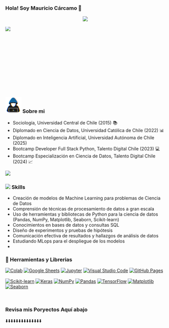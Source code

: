 ### Hola! Soy Mauricio Cárcamo 👋

<p align="center">
  <a href="https://github.com/DenverCoder1/readme-typing-svg">
    <img src="https://readme-typing-svg.herokuapp.com?font=Fira+Code&duration=1000&pause=1000&random=false&width=435&lines=Sue%C3%B1o+con+analizar+datos+del+espacio;Pienso+que+es+el+trabajo+del+futuro;Para+eso+me+he+formado+en+...;Ciencia+de+Datos!;Developer+Full+Stack+Python!;%C2%BFY+la+Sociolog%C3%ADa?;Es+mi+base+anal%C3%ADtica;Metodol%C3%B3gica;Y+sobre+todo+...;Como+me+enfrento+al+mundo;Desde+el+pensamiento+cr%C3%ADtico">
  </a>
</p>

<div style="overflow: hidden; height: 200px;">
  <img src="https://drive.google.com/uc?export=view&id=1gKOyIYn72Fer1YEjdIKWFyCu5YHUqLow" style="width: 100%; margin-top: -50px;">
</div>

### <picture><img src="https://github.com/0xAbdulKhalid/0xAbdulKhalid/raw/main/assets/mdImages/about_me.gif" width=50px></picture> **Sobre mi**

- Sociología, Universidad Central de Chile (2015) :books:
- Diplomado en Ciencia de Datos, Universidad Católica de Chile (2022) :bar_chart:
- Diplomado en Inteligencia Artificial, Universidad Autónoma de Chile (2025)
- Bootcamp Developer Full Stack Python, Talento Digital Chile (2023) :computer:
- Bootcamp Especialización en Ciencia de Datos, Talento Digital Chile (2024) :chart_with_upwards_trend:
<img src="https://user-images.githubusercontent.com/73097560/115834477-dbab4500-a447-11eb-908a-139a6edaec5c.gif">

### <img src="https://media2.giphy.com/media/QssGEmpkyEOhBCb7e1/giphy.gif?cid=ecf05e47a0n3gi1bfqntqmob8g9aid1oyj2wr3ds3mg700bl&rid=giphy.gif" width ="25"><b> Skills</b>

- Creación de modelos de Machine Learning para problemas de Ciencia de Datos
- Comprensión de técnicas de procesamiento de datos a gran escala
- Uso de herramientas y bibliotecas de Python para la ciencia de datos (Pandas, NumPy, Matplotlib, Seaborn, Scikit-learn)
- Conocimientos en bases de datos y consultas SQL
- Diseño de experimentos y pruebas de hipótesis
- Comunicación efectiva de resultados y hallazgos de análisis de datos
- Estudiando MLops para el despliegue de los modelos
- 
### 🧰 Herramientas y Librerias

<p>
    <a href="https://github.com/Mauro-Carcamo"><img alt="Colab" src="https://img.shields.io/badge/Colab-00b56a.svg?logo=google-colab&logoColor=white"></a>
    <a href="https://github.com/Mauro-Carcamo"><img alt="Google Sheets" src="https://img.shields.io/badge/Google%20Sheets%20-%2334A853.svg?logo=google%20sheets&logoColor=white"></a>
    <a href="https://github.com/Mauro-Carcamo"><img alt="Jupyter" src="https://img.shields.io/badge/Jupyter%20-%23F37626.svg?logo=Jupyter&logoColor=white"></a>
    <a href="https://github.com/Mauro-Carcamo"><img alt="Visual Studio Code" src="https://img.shields.io/badge/Visual%20Studio%20Code-0078d7.svg?logo=visual-studio-code&logoColor=white"></a>
    <a href="https://github.com/Mauro-Carcamo"><img alt="GitHub Pages" src="https://img.shields.io/badge/GitHub%20Pages-%23327FC7.svg?logo=github&logoColor=white"></a>
  <br><br>
    <a href="https://github.com/Mauro-Carcamo"><img alt="Scikit-learn" src="https://img.shields.io/badge/Scikit%20learn%20-%234EA94B.svg?logo=scikit-learn&logoColor=white"></a>
    <a href="https://github.com/Mauro-Carcamo"><img alt="Keras" src="https://img.shields.io/badge/Keras%20-%23D00000.svg?logo=Keras&logoColor=white"></a>
    <a href="https://github.com/Mauro-Carcamo"><img alt="NumPy" src="https://img.shields.io/badge/Numpy%20-%23013243.svg?logo=numpy&logoColor=white"></a>
    <a href="https://github.com/Mauro-Carcamo"><img alt="Pandas" src="https://img.shields.io/badge/Pandas%20-%23150458.svg?logo=pandas&logoColor=white"></a>
    <a href="https://github.com/Mauro-Carcamo"><img alt="TensorFlow" src="https://img.shields.io/badge/TensorFlow%20-%23FF6F00.svg?logo=TensorFlow&logoColor=white"></a>
    <a href="https://github.com/Mauro-Carcamo"><img alt="Matplotlib" src="https://img.shields.io/badge/Matplotlib%20-%23D00000.svg?logo=matplotlib&logoColor=white"></a>
    <a href="https://github.com/Mauro-Carcamo"><img alt="Seaborn" src="https://img.shields.io/badge/Seaborn%20-%234EA94B.svg?logo=seaborn&logoColor=white"></a>
</p>
<br>

### Revisa mis Poryectos Aquí abajo

⬇️⬇️⬇️⬇️⬇️⬇️⬇️⬇️⬇️⬇️⬇️⬇️⬇️⬇️


</div>
